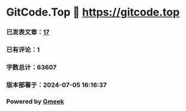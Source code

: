 # GitCode.Top :link: https://gitcode.top 
### 已发表文章：[17](https://gitcode.top/tag.html) 
### 已有评论：1 
### 字数总计：63607 
### 版本部署于：2024-07-05 16:16:37 
### Powered by [Gmeek](https://github.com/Meekdai/Gmeek)

